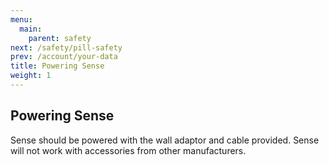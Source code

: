 ```yaml
---
menu:
  main:
    parent: safety
next: /safety/pill-safety
prev: /account/your-data
title: Powering Sense
weight: 1
---
```


## Powering Sense


Sense should be powered with the wall adaptor and cable provided. Sense will not work with accessories from other manufacturers.
